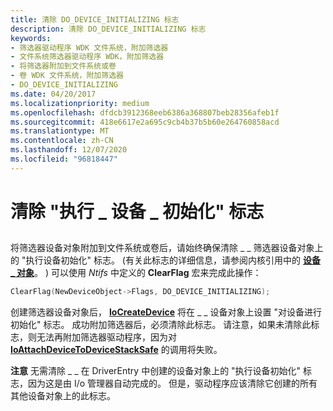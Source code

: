 ```yaml
---
title: 清除 DO_DEVICE_INITIALIZING 标志
description: 清除 DO_DEVICE_INITIALIZING 标志
keywords:
- 筛选器驱动程序 WDK 文件系统，附加筛选器
- 文件系统筛选器驱动程序 WDK，附加筛选器
- 将筛选器附加到文件系统或卷
- 卷 WDK 文件系统，附加筛选器
- DO_DEVICE_INITIALIZING
ms.date: 04/20/2017
ms.localizationpriority: medium
ms.openlocfilehash: dfdcb3912368eeb6386a368807beb28356afeb1f
ms.sourcegitcommit: 418e6617e2a695c9cb4b37b5b60e264760858acd
ms.translationtype: MT
ms.contentlocale: zh-CN
ms.lasthandoff: 12/07/2020
ms.locfileid: "96818447"
---
```

# <a name="clearing-the-do_device_initializing-flag"></a>清除 "执行 \_ 设备 \_ 初始化" 标志


## <span id="ddk_clearing_the_do_device_initializing_flag_if"></span><span id="DDK_CLEARING_THE_DO_DEVICE_INITIALIZING_FLAG_IF"></span>


将筛选器设备对象附加到文件系统或卷后，请始终确保清除 \_ \_ 筛选器设备对象上的 "执行设备初始化" 标志。  (有关此标志的详细信息，请参阅内核引用中的 [**设备 \_ 对象**](/windows-hardware/drivers/ddi/wdm/ns-wdm-_device_object)。 ) 可以使用 *Ntifs* 中定义的 **ClearFlag** 宏来完成此操作：

```cpp
ClearFlag(NewDeviceObject->Flags, DO_DEVICE_INITIALIZING);
```

创建筛选器设备对象后， [**IoCreateDevice**](/windows-hardware/drivers/ddi/wdm/nf-wdm-iocreatedevice) 将在 \_ \_ 设备对象上设置 "对设备进行初始化" 标志。 成功附加筛选器后，必须清除此标志。 请注意，如果未清除此标志，则无法再附加筛选器驱动程序，因为对 [**IoAttachDeviceToDeviceStackSafe**](/windows-hardware/drivers/ddi/ntddk/nf-ntddk-ioattachdevicetodevicestacksafe) 的调用将失败。

**注意**   无需清除 \_ \_ 在 DriverEntry 中创建的设备对象上的 "执行设备初始化" 标志，因为这是由 I/o 管理器自动完成的。 但是，驱动程序应该清除它创建的所有其他设备对象上的此标志。

 

 

